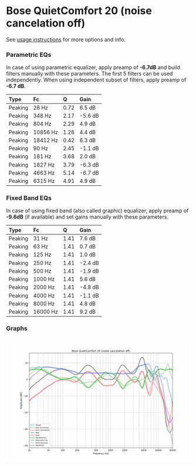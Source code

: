 # Bose QuietComfort 20 (noise cancelation off)
See [usage instructions](https://github.com/jaakkopasanen/AutoEq#usage) for more options and info.

### Parametric EQs
In case of using parametric equalizer, apply preamp of **-6.7dB** and build filters manually
with these parameters. The first 5 filters can be used independently.
When using independent subset of filters, apply preamp of **-6.7 dB**.

| Type    | Fc       |    Q | Gain    |
|:--------|:---------|:-----|:--------|
| Peaking | 28 Hz    | 0.72 | 6.5 dB  |
| Peaking | 348 Hz   | 2.17 | -5.6 dB |
| Peaking | 804 Hz   | 2.29 | 4.9 dB  |
| Peaking | 10856 Hz | 1.26 | 4.4 dB  |
| Peaking | 18412 Hz | 0.42 | 6.3 dB  |
| Peaking | 90 Hz    | 2.45 | -1.1 dB |
| Peaking | 181 Hz   | 3.68 | 2.0 dB  |
| Peaking | 1827 Hz  | 3.79 | -6.3 dB |
| Peaking | 4663 Hz  | 5.14 | -6.7 dB |
| Peaking | 6315 Hz  | 4.91 | 4.9 dB  |

### Fixed Band EQs
In case of using fixed band (also called graphic) equalizer, apply preamp of **-9.6dB**
(if available) and set gains manually with these parameters.

| Type    | Fc       |    Q | Gain    |
|:--------|:---------|:-----|:--------|
| Peaking | 31 Hz    | 1.41 | 7.6 dB  |
| Peaking | 63 Hz    | 1.41 | 0.7 dB  |
| Peaking | 125 Hz   | 1.41 | 1.0 dB  |
| Peaking | 250 Hz   | 1.41 | -2.4 dB |
| Peaking | 500 Hz   | 1.41 | -1.9 dB |
| Peaking | 1000 Hz  | 1.41 | 5.6 dB  |
| Peaking | 2000 Hz  | 1.41 | -4.8 dB |
| Peaking | 4000 Hz  | 1.41 | -1.1 dB |
| Peaking | 8000 Hz  | 1.41 | 4.8 dB  |
| Peaking | 16000 Hz | 1.41 | 9.2 dB  |

### Graphs
![](./Bose%20QuietComfort%2020%20(noise%20cancelation%20off).png)